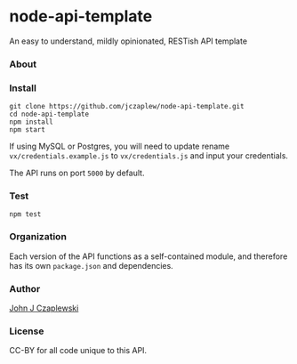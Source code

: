 # node-api-template
An easy to understand, mildly opinionated, RESTish API template

### About


### Install
````
git clone https://github.com/jczaplew/node-api-template.git
cd node-api-template
npm install
npm start
````
If using MySQL or Postgres, you will need to update rename ````vx/credentials.example.js```` to ````vx/credentials.js```` and input your credentials. 

The API runs on port ````5000```` by default.

### Test
````
npm test
````

### Organization
Each version of the API functions as a self-contained module, and therefore has its own ````package.json```` and dependencies. 

### Author
[John J Czaplewski](https://github.com/jczaplew)

### License
CC-BY for all code unique to this API.
